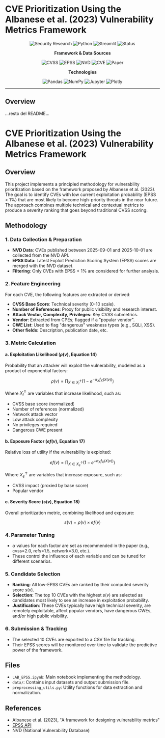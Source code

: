 
# CVE Prioritization Using the Albanese et al. (2023) Vulnerability Metrics Framework

<div align="center">

![Security Research](https://img.shields.io/badge/Security-Vulnerability%20Analysis-red?style=for-the-badge)
![Python](https://img.shields.io/badge/Python-3.8+-blue?style=for-the-badge&logo=python&logoColor=white)
![Streamlit](https://img.shields.io/badge/Streamlit-Dashboard-FF4B4B?style=for-the-badge&logo=streamlit&logoColor=white)
![Status](https://img.shields.io/badge/Status-Active-brightgreen?style=for-the-badge)

</div>

<div align="center">

**Framework & Data Sources**

![CVSS](https://img.shields.io/badge/Framework-CVSS-informational?logo=security)
![EPSS](https://img.shields.io/badge/Scoring-EPSS-orange)
![NVD](https://img.shields.io/badge/Data-NVD%20API-blue)
![CVE](https://img.shields.io/badge/Focus-CVE%20Analysis-red)
![Paper](https://img.shields.io/badge/Based%20on-Albanese%20et%20al.%202023-blueviolet)

**Technologies**

![Pandas](https://img.shields.io/badge/Pandas-Data%20Analysis-150458?logo=pandas)
![NumPy](https://img.shields.io/badge/NumPy-Scientific-013243?logo=numpy)
![Jupyter](https://img.shields.io/badge/Jupyter-Notebook-F37626?logo=jupyter)
![Plotly](https://img.shields.io/badge/Plotly-Visualization-3F4F75?logo=plotly)

</div>

---

## Overview
...resto del README...

# CVE Prioritization Using the Albanese et al. (2023) Vulnerability Metrics Framework

## Overview

This project implements a principled methodology for vulnerability prioritization based on the framework proposed by Albanese et al. (2023). The goal is to identify CVEs with low current exploitation probability (EPSS < 1%) that are most likely to become high-priority threats in the near future. The approach combines multiple technical and contextual metrics to produce a severity ranking that goes beyond traditional CVSS scoring.

## Methodology

### 1. Data Collection & Preparation

- **NVD Data**: CVEs published between 2025-09-01 and 2025-10-01 are collected from the NVD API.
- **EPSS Data**: Latest Exploit Prediction Scoring System (EPSS) scores are merged with the NVD dataset.
- **Filtering**: Only CVEs with EPSS < 1% are considered for further analysis.

### 2. Feature Engineering

For each CVE, the following features are extracted or derived:
- **CVSS Base Score**: Technical severity (0-10 scale).
- **Number of References**: Proxy for public visibility and research interest.
- **Attack Vector, Complexity, Privileges**: Key CVSS submetrics.
- **Vendor**: Extracted from CPEs; flagged if a "popular vendor".
- **CWE List**: Used to flag "dangerous" weakness types (e.g., SQLi, XSS).
- **Other fields**: Description, publication date, etc.

### 3. Metric Calculation

#### a. Exploitation Likelihood ($\rho(v)$, Equation 14)

Probability that an attacker will exploit the vulnerability, modeled as a product of exponential factors:

$$
\rho(v) = \prod_{X \in X^\uparrow_l} \left(1 - e^{-\alpha_X f_X(X(v))}\right)
$$

Where $X^\uparrow_l$ are variables that increase likelihood, such as:
- CVSS base score (normalized)
- Number of references (normalized)
- Network attack vector
- Low attack complexity
- No privileges required
- Dangerous CWE present

#### b. Exposure Factor ($ef(v)$, Equation 17)

Relative loss of utility if the vulnerability is exploited:

$$
ef(v) = \prod_{X \in X^\uparrow_e} \left(1 - e^{-\alpha_X f_X(X(v))}\right)
$$

Where $X^\uparrow_e$ are variables that increase exposure, such as:
- CVSS impact (proxied by base score)
- Popular vendor

#### c. Severity Score ($s(v)$, Equation 18)

Overall prioritization metric, combining likelihood and exposure:

$$
s(v) = \rho(v) \times ef(v)
$$

### 4. Parameter Tuning

- $\alpha$ values for each factor are set as recommended in the paper (e.g., cvss=2.0, refs=1.5, network=3.0, etc.).
- These control the influence of each variable and can be tuned for different scenarios.

### 5. Candidate Selection

- **Ranking**: All low-EPSS CVEs are ranked by their computed severity score $s(v)$.
- **Selection**: The top 10 CVEs with the highest $s(v)$ are selected as candidates most likely to see an increase in exploitation probability.
- **Justification**: These CVEs typically have high technical severity, are remotely exploitable, affect popular vendors, have dangerous CWEs, and/or high public visibility.

### 6. Submission & Tracking

- The selected 10 CVEs are exported to a CSV file for tracking.
- Their EPSS scores will be monitored over time to validate the predictive power of the framework.


## Files

- `LAB_EPSS.ipynb`: Main notebook implementing the methodology.
- `data/`: Contains input datasets and output submission file.
- `preprocessing_utils.py`: Utility functions for data extraction and normalization.

## References

- Albanese et al. (2023), "A framework for designing vulnerability metrics"
- [EPSS API](https://www.first.org/epss/api)
- NVD (National Vulnerability Database)


